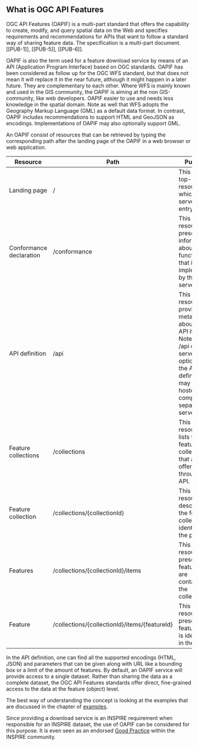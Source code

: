 ## What is OGC API Features

OGC API Features (OAPIF) is a multi-part standard that offers the capability to create, modify, and query spatial data on the Web and specifies requirements and recommendations for APIs that want to follow a standard way of sharing feature data. 
The specification is a multi-part document. [[PUB-1]], [[PUB-5]], [[PUB-6]].

OAPIF is also the term used for a feature download service by means of an API (Application Program Interface) based on OGC standards. 
OAPIF has been considered as follow up for the OGC WFS standard, but that does not mean it will replace it in the near future, although it might happen in a later future.
They are complementary to each other. Where WFS is mainly known and used in the GIS community, the OAPIF is aiming at the non GIS-community, like web developers. 
OAPIF easier to use and needs less knowledge in the spatial domain.
Note as well that WFS adopts the Geography Markup Language (GML) as a default data format. In contrast, OAPIF includes recommendations to support HTML and GeoJSON as encodings.
Implementations of OAPIF may also optionally support GML.

An OAPIF consist of resources that can be retrieved by typing the corresponding path after the landing page of the OAPIF in a web browser or web application.
 
|Resource|Path|Purpose|
|--------|----|-------|
|Landing page|/|This is the top-level resource, which serves as an entry point.|
|Conformance declaration|/conformance|This resource presents information about the functionality that is implemented by the server.|
|API definition|/api|This resource provides metadata about the API itself. Note use of /api on the server is optional and the API definition may be hosted on completely separate server|
|Feature collections|/collections|This resource lists the feature collections that are offered through the API.|
|Feature collection|/collections/{collectionId}|This resource describes the feature collection identified in the path.|
|Features|/collections/{collectionId}/items|This resource presents the features that are contained in the collection.|
|Feature|/collections/{collectionId}/items/{featureId}|This resource presents the feature that is identified in the path.|

In the API definition, one can find all the supported encodings (HTML, JSON) and parameters that can be given along with URL like a bounding box or a limit of the amount of features.
By default, an OAPIF service will provide access to a single dataset. Rather than sharing the data as a complete dataset, the OGC API Features standards offer direct, fine-grained access to the data at the feature (object) level.

The best way of understanding the concept is looking at the examples that are discussed in the chapter of [examples](#H03).

Since providing a download service is an INSPIRE requirement when responsible for an INSPIRE dataset, the use of OAPIF can be considered for this purpose.
It is even seen as an endorsed <a href="https://inspire.ec.europa.eu/portfolio/good-practice-library/" target="_blank">Good Practice</a> within the INSPIRE community.




